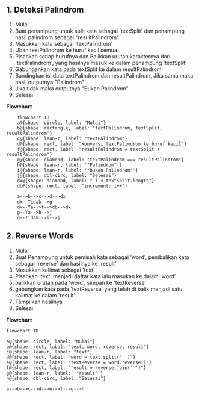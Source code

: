 ## 1. Deteksi Palindrom
1. Mulai
2. Buat penampung untuk split kata sebagai 'textSplit' dan penampung hasil palindrom sebagai "resultPalindrom"
3. Masukkan kata sebagai 'textPalindrom'
4. Ubah textPalindrom ke huruf kecil semua.
5. Pisahkan setiap hurufnya dan Balikkan urutan karakternya dari 'textPalindrom', yang hasilnya masuk ke dalam penampung 'textSplit'
6. Gabungankan kata pada textSplit ke dalam resultPalindrom
7. Bandingkan isi data textPalindrom dan resultPalindrom, Jika sama maka hasil outputnya "Palindrom"
8. Jika tidak maka outputnya "Bukan Palindrom" 
9. Selesai

**Flowchart**
```mermaid
    flowchart TD
    a@{shape: circle, label: "Mulai"}
    b@{shape: rectangle, label: "textPalindrom, textSplit, resultPalindrom"}
    c@{shape: lean-r, label: "textPalindrom"}
    d@{shape: rect, label: "Konversi textPalindrom ke huruf kecil"}
    f@{shape: rect, label: "resultPalindrom = textSplit + resultPalindrom"}
    g@{shape: diamond, label: "textPalindrom === resultPalindrom"}
    h@{shape: lean-r, label: '"Palindrom"'}
    i@{shape: lean-r, label: '"Bukan Palindrom"'}
    j@{shape: dbl-circ, label: "Selesai"}
    dx@{shape: diamond, label: " i < textSplit.length"}
    db@{shape: rect, label: "increment: i++"}

    a-->b-->c-->d-->dx
    dx--Tidak-->g
    dx--Ya-->f-->db-->dx
    g--Ya-->h-->j
    g--Tidak-->i-->j

```

## 2. Reverse Words

1. Mulai
2. Buat Penampung untuk pemisah kata sebagai 'word', pembalikan kata sebagai 'reverse' dan hasilnya ke 'result'
3. Masukkan kalimat sebagai 'text'
4. Pisahkan 'text' menjadi daftar kata lalu masukan ke dalam 'word'
5. balikkan urutan pada 'word', simpan ke 'textReverse'
6. gabungkan kata pada 'textReverse' yang telah di balik menjadi satu kalimat ke dalam 'result'
7. Tampilkan hasilnya
8. Selesai





**Flowchart**
```mermaid
flowchart TD

a@{shape: circle, label: "Mulai"}
b@{shape: rect, label: "text, word, reverse, result"}
c@{shape: lean-r, label: "text"}
d@{shape: rect, label: "word = text.split(' ')"}
e@{shape: rect, label: "textReverse = word.reverse()"}
f@{shape: rect, label: "result = reverse.join(' ')"}
g@{shape: lean-r, label: '"result"'}
h@{shape: dbl-circ, label: "Selesai"}

a-->b-->c-->d-->e-->f-->g-->h
```




